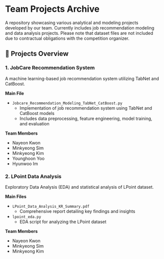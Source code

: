 # Team Projects Archive

A repository showcasing various analytical and modeling projects developed by our team. Currently includes job recommendation modeling and data analysis projects. Please note that dataset files are not included due to contractual obligations with the competition organizer.

## 📂 Projects Overview

### 1. JobCare Recommendation System

A machine learning-based job recommendation system utilizing TabNet and CatBoost.

**Main File**
- `Jobcare_Recommendation_Modeling_TabNet_CatBoost.py`
  - Implementation of job recommendation system using TabNet and CatBoost models
  - Includes data preprocessing, feature engineering, model training, and evaluation

**Team Members**
- Nayeon Kwon
- Minkyeong Sim
- Minkyeong Kim
- Younghoon Yoo
- Hyunwoo Im

### 2. LPoint Data Analysis

Exploratory Data Analysis (EDA) and statistical analysis of LPoint dataset.

**Main Files**
- `LPoint_Data_Analysis_KR_Summary.pdf`
  - Comprehensive report detailing key findings and insights
- `lpoint_eda.py`
  - EDA script for analyzing the LPoint dataset

**Team Members**
- Nayeon Kwon
- Minkyeong Sim
- Minkyeong Kim
